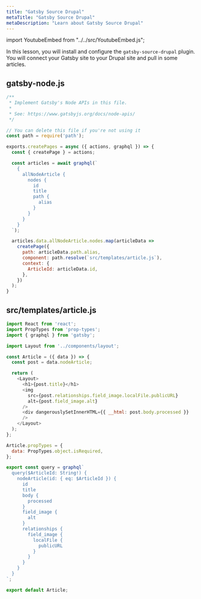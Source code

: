 ```yaml
---
title: "Gatsby Source Drupal"
metaTitle: "Gatsby Source Drupal"
metaDescription: "Learn about Gatsby Source Drupal"
---
```

import YoutubeEmbed from "../../src/YoutubeEmbed.js";

In this lesson, you will install and configure the `gatsby-source-drupal`
plugin. You will connect your Gatsby site to your Drupal site and pull in some
articles.

<YoutubeEmbed link="https://www.youtube.com/embed/f1COKaro9o8" />

## gatsby-node.js

```javascript
/**
 * Implement Gatsby's Node APIs in this file.
 *
 * See: https://www.gatsbyjs.org/docs/node-apis/
 */

// You can delete this file if you're not using it
const path = require('path');

exports.createPages = async ({ actions, graphql }) => {
  const { createPage } = actions;

  const articles = await graphql(`
    {
      allNodeArticle {
        nodes {
          id
          title
          path {
            alias
          }
        }
      }
    }
  `);

  articles.data.allNodeArticle.nodes.map(articleData =>
    createPage({
      path: articleData.path.alias,
      component: path.resolve(`src/templates/article.js`),
      context: {
        ArticleId: articleData.id,
      },
    })
  );
}
```

## src/templates/article.js
```javascript
import React from 'react';
import PropTypes from 'prop-types';
import { graphql } from 'gatsby';

import Layout from '../components/layout';

const Article = ({ data }) => {
  const post = data.nodeArticle;

  return (
    <Layout>
      <h1>{post.title}</h1>
      <img
        src={post.relationships.field_image.localFile.publicURL}
        alt={post.field_image.alt}
      />
      <div dangerouslySetInnerHTML={{ __html: post.body.processed }}
      />
    </Layout>
  );
};

Article.propTypes = {
  data: PropTypes.object.isRequired,
};

export const query = graphql`
  query($ArticleId: String!) {
    nodeArticle(id: { eq: $ArticleId }) {
      id
      title
      body {
        processed
      }
      field_image {
        alt
      }
      relationships {
        field_image {
          localFile {
            publicURL
          }
        }
      }
    }
  }
`;

export default Article;
```

